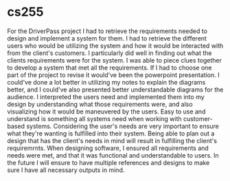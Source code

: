# cs255
For the DriverPass project I had to retrieve the requirements needed to design and implement a system for them. I had to retrieve the different users who would be utilizing the system and how it would be interacted with from the client's customers.
I particularly did well in finding out what the clients requirements were for the system. I was able to piece clues together to develop a system that met all the requirements.
If I had to choose one part of the project to revise it would've been the powerpoint presentation. I could've done a lot better in utilizing my notes to explain the diagrams better, and I could've also presented better understandable diagrams for the audience.
I interpreted the users need and implemented them into my design by understanding what those requirements were, and also visualizing how it would be maneuvered by the users. Easy to use and understand is something all systems need when working with customer-based systems. Considering the user's needs are very important to ensure what they're wanting is fulfilled into their system. Being able to plan out a design that has the client's needs in mind will result in fulfilling the client's requiremrnts.
When designing software, I ensured all requirements and needs were met, and that it was functional and understandable to users. In the future I will ensure to have multiple references and designs to make sure I have all necessary outputs in mind.
